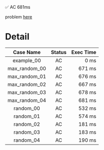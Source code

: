 ✅  AC  681ms

problem [here](https://judge.yosupo.jp/problem/scc)

# Detail

| Case Name | Status | Exec Time |
|:---------:|:------:|---------:|
| example_00 | AC | 0 ms |
| max_random_00 | AC | 671 ms |
| max_random_01 | AC | 676 ms |
| max_random_02 | AC | 667 ms |
| max_random_03 | AC | 678 ms |
| max_random_04 | AC | 681 ms |
| random_00 | AC | 532 ms |
| random_01 | AC | 574 ms |
| random_02 | AC | 181 ms |
| random_03 | AC | 183 ms |
| random_04 | AC | 190 ms |


